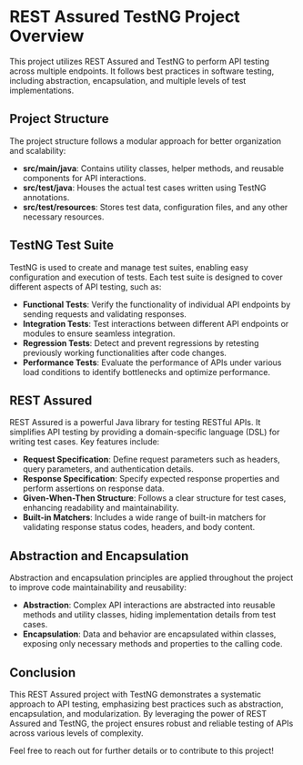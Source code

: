 # REST Assured TestNG Project Overview

This project utilizes REST Assured and TestNG to perform API testing across multiple endpoints. It follows best practices in software testing, including abstraction, encapsulation, and multiple levels of test implementations.

## Project Structure

The project structure follows a modular approach for better organization and scalability:

- **src/main/java**: Contains utility classes, helper methods, and reusable components for API interactions.
- **src/test/java**: Houses the actual test cases written using TestNG annotations.
- **src/test/resources**: Stores test data, configuration files, and any other necessary resources.

## TestNG Test Suite

TestNG is used to create and manage test suites, enabling easy configuration and execution of tests. Each test suite is designed to cover different aspects of API testing, such as:

- **Functional Tests**: Verify the functionality of individual API endpoints by sending requests and validating responses.
- **Integration Tests**: Test interactions between different API endpoints or modules to ensure seamless integration.
- **Regression Tests**: Detect and prevent regressions by retesting previously working functionalities after code changes.
- **Performance Tests**: Evaluate the performance of APIs under various load conditions to identify bottlenecks and optimize performance.

## REST Assured

REST Assured is a powerful Java library for testing RESTful APIs. It simplifies API testing by providing a domain-specific language (DSL) for writing test cases. Key features include:

- **Request Specification**: Define request parameters such as headers, query parameters, and authentication details.
- **Response Specification**: Specify expected response properties and perform assertions on response data.
- **Given-When-Then Structure**: Follows a clear structure for test cases, enhancing readability and maintainability.
- **Built-in Matchers**: Includes a wide range of built-in matchers for validating response status codes, headers, and body content.

## Abstraction and Encapsulation

Abstraction and encapsulation principles are applied throughout the project to improve code maintainability and reusability:

- **Abstraction**: Complex API interactions are abstracted into reusable methods and utility classes, hiding implementation details from test cases.
- **Encapsulation**: Data and behavior are encapsulated within classes, exposing only necessary methods and properties to the calling code.

## Conclusion

This REST Assured project with TestNG demonstrates a systematic approach to API testing, emphasizing best practices such as abstraction, encapsulation, and modularization. By leveraging the power of REST Assured and TestNG, the project ensures robust and reliable testing of APIs across various levels of complexity.

Feel free to reach out for further details or to contribute to this project!
